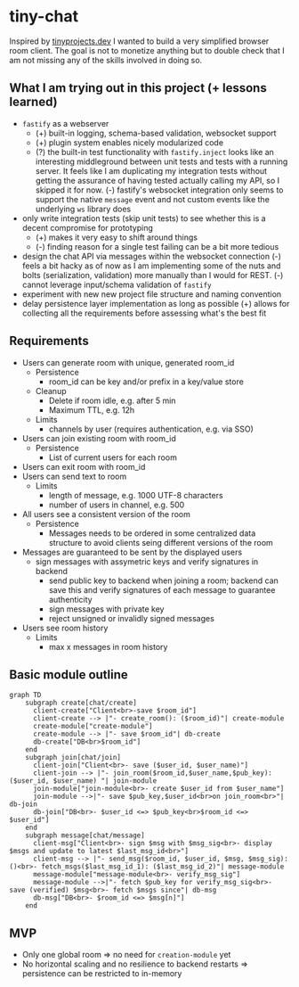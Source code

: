 # tiny-chat

Inspired by [tinyprojects.dev](https://tinyprojects.dev/) I wanted to build a very simplified browser room client. The goal is not to monetize anything but to double check that I am not missing any of the skills involved in doing so.

## What I am trying out in this project (+ lessons learned)

- `fastify` as a webserver
  - (+) built-in logging, schema-based validation, websocket support
  - (+) plugin system enables nicely modularized code
  - (?) the built-in test functionality with `fastify.inject` looks like an interesting middleground between unit tests and tests with a running server. It feels like I am duplicating my integration tests without getting the assurance of having tested actually calling my API, so I skipped it for now.
    (-) fastify's websocket integration only seems to support the native `message` event and not custom events like the underlying `ws` library does
- only write integration tests (skip unit tests) to see whether this is a decent compromise for prototyping
  - (+) makes it very easy to shift around things
  - (-) finding reason for a single test failing can be a bit more tedious
- design the chat API via messages within the websocket connection
  (-) feels a bit hacky as of now as I am implementing some of the nuts and bolts (serialization, validation) more manually than I would for REST.
  (-) cannot leverage input/schema validation of `fastify`
- experiment with new new project file structure and naming convention
- delay persistence layer implementation as long as possible
  (+) allows for collecting all the requirements before assessing what's the best fit

## Requirements

- Users can generate room with unique, generated room_id
  - Persistence
    - room_id can be key and/or prefix in a key/value store
  - Cleanup
    - Delete if room idle, e.g. after 5 min
    - Maximum TTL, e.g. 12h
  - Limits
    - channels by user (requires authentication, e.g. via SSO)
- Users can join existing room with room_id
  - Persistence
    - List of current users for each room
- Users can exit room with room_id
- Users can send text to room
  - Limits
    - length of message, e.g. 1000 UTF-8 characters
    - number of users in channel, e.g. 500
- All users see a consistent version of the room
  - Persistence
    - Messages needs to be ordered in some centralized data structure to avoid clients seing different versions of the room
- Messages are guaranteed to be sent by the displayed users
  - sign messages with assymetric keys and verify signatures in backend
    - send public key to backend when joining a room; backend can save this and verify signatures of each message to guarantee authenticity
    - sign messages with private key
    - reject unsigned or invalidly signed messages
- Users see room history
  - Limits
    - max x messages in room history

## Basic module outline

```mermaid
graph TD
    subgraph create[chat/create]
      client-create["Client<br>-save $room_id"]
      client-create --> |"- create_room(): ($room_id)"| create-module
      create-module["create-module"]
      create-module --> |"- save $room_id"| db-create
      db-create["DB<br>$room_id"]
    end
    subgraph join[chat/join]
      client-join["Client<br>- save ($user_id, $user_name)"]
      client-join --> |"- join_room($room_id,$user_name,$pub_key): ($user_id, $user_name) "| join-module
      join-module["join-module<br>- create $user_id from $user_name"]
      join-module -->|"- save $pub_key,$user_id<br>on join_room<br>"| db-join
      db-join["DB<br>- $user_id <=> $pub_key<br>$room_id <=> $user_id"]
    end
    subgraph message[chat/message]
      client-msg["Client<br>- sign $msg with $msg_sig<br>- display $msgs and update to latest $last_msg_id<br>"]
      client-msg --> |"- send_msg($room_id, $user_id, $msg, $msg_sig): ()<br>- fetch_msgs($last_msg_id_1): ($last_msg_id_2)"| message-module
      message-module["message-module<br>- verify_msg_sig"]
      message-module -->|"- fetch $pub_key for verify_msg_sig<br>- save (verified) $msg<br>- fetch $msgs since"| db-msg
      db-msg["DB<br>- $room_id <=> $msg[n]"]
    end
```

## MVP

- Only one global room => no need for `creation-module` yet
- No horizontal scaling and no resilience to backend restarts => persistence can be restricted to in-memory
